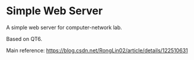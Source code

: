 # Simple Web Server

A simple web server for computer-network lab.

Based on QT6.

Main reference: https://blog.csdn.net/RongLin02/article/details/122510631
